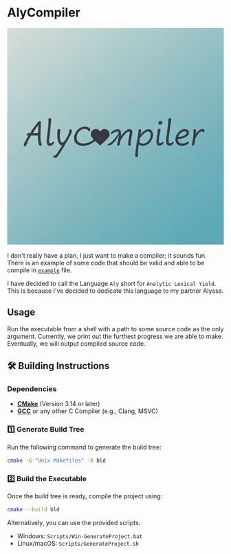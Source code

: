 # AlyCompiler

![AlyCompiler Logo](/Resources/AlyCompilerLogo.png)

I don't really have a plan, I just want to make a compiler; it sounds fun. There is an example of some code that should be valid and able to be compile in [`example`](example) file.

I have decided to call the Language `Aly` short for `Analytic Lexical Yield`. This is because I've decided to dedicate this language to my partner Alyssa.

## Usage

Run the executable from a shell with a path to some source code as the only argument. Currently, we print out the furthest progress we are able to make. Eventually, we will output compiled source code.

## 🛠 Building Instructions

### Dependencies

- **[CMake](https://cmake.org/)** (Version 3.14 or later)
- **[GCC](https://gcc.gnu.org/)** or any other C Compiler (e.g., Clang, MSVC)


### 1️⃣ Generate Build Tree

Run the following command to generate the build tree:

```sh
cmake -G "Unix Makefiles" -B bld
```

### 2️⃣ Build the Executable

Once the build tree is ready, compile the project using:

```sh
cmake --build bld
```

Alternatively, you can use the provided scripts:

- Windows: `Scripts/Win-GenerateProject.bat`
- Linux/macOS: `Scripts/GenerateProject.sh`
